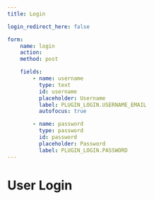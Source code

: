 ```yaml
---
title: Login

login_redirect_here: false

form:
    name: login
    action:
    method: post

    fields:
        - name: username
          type: text
          id: username
          placeholder: Username
          label: PLUGIN_LOGIN.USERNAME_EMAIL
          autofocus: true

        - name: password
          type: password
          id: password
          placeholder: Password
          label: PLUGIN_LOGIN.PASSWORD
---
```


# User Login

